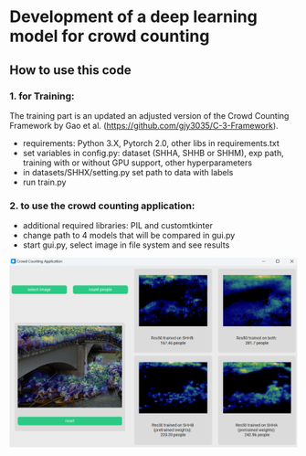 # Development of a deep learning model for crowd counting

## How to use this code

### 1. for Training:
The training part is an updated an adjusted version of the Crowd Counting Framework by Gao et al. (https://github.com/gjy3035/C-3-Framework).
- requirements: Python 3.X, Pytorch 2.0, other libs in requirements.txt
- set variables in config.py: dataset (SHHA, SHHB or SHHM), exp path, training with or without GPU support, other hyperparameters
- in datasets/SHHX/setting.py set path to data with labels
- run train.py


### 2. to use the crowd counting application:
- additional required libraries: PIL and customtkinter
- change path to 4 models that will be compared in gui.py
- start gui.py, select image in file system and see results

![img.png](appDemo.png)